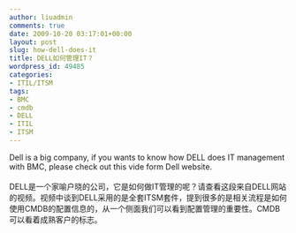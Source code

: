 ```yaml
---
author: liuadmin
comments: true
date: 2009-10-20 03:17:01+00:00
layout: post
slug: how-dell-does-it
title: DELL如何管理IT？
wordpress_id: 49485
categories:
- ITIL/ITSM
tags:
- BMC
- cmdb
- DELL
- ITIL
- ITSM
---
```


Dell is a big company, if you wants to know how DELL does IT management with BMC, please check out this vide form Dell website.<br /><br />DELL是一个家喻户晓的公司，它是如何做IT管理的呢？请查看这段来自DELL网站的视频。视频中谈到DELL采用的是全套ITSM套件，提到很多的是相关流程是如何使用CMDB的配置信息的，从一个侧面我们可以看到配置管理的重要性。CMDB可以看着成熟客户的标志。

